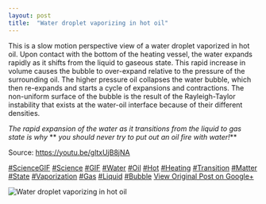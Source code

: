 ```yaml
---
layout: post
title:  "Water droplet vaporizing in hot oil"
---
```


This is a slow motion perspective view of a water droplet vaporized in hot oil. Upon contact with the bottom of the heating vessel, the water expands rapidly as it shifts from the liquid to gaseous state. This rapid increase in volume causes the bubble to over-expand relative to the pressure of the surrounding oil. The higher pressure oil collapses the water bubble, which then re-expands and starts a cycle of expansions and contractions. The non-uniform surface of the bubble is the result of the Rayleigh-Taylor instability that exists at the water-oil interface because of their different densities.   
  
_The rapid expansion of the water as it transitions from the liquid to gas state is why_ ** _you should never try to put out an oil fire with water!_**  
  
Source: <https://youtu.be/gltxUjB8jNA>  
  
[#ScienceGIF](https://plus.google.com/s/%23ScienceGIF/posts) [#Science](https://plus.google.com/s/%23Science/posts) [#GIF](https://plus.google.com/s/%23GIF/posts) [#Water](https://plus.google.com/s/%23Water/posts) [#Oil](https://plus.google.com/s/%23Oil/posts) [#Hot](https://plus.google.com/s/%23Hot/posts) [#Heating](https://plus.google.com/s/%23Heating/posts) [#Transition](https://plus.google.com/s/%23Transition/posts) [#Matter](https://plus.google.com/s/%23Matter/posts) [#State](https://plus.google.com/s/%23State/posts) [#Vaporization](https://plus.google.com/s/%23Vaporization/posts) [#Gas](https://plus.google.com/s/%23Gas/posts) [#Liquid](https://plus.google.com/s/%23Liquid/posts) [#Bubble](https://plus.google.com/s/%23Bubble/posts)
[View Original Post on Google+](https://plus.google.com/+ColinSullender/posts/d7tZryprcxr)

![Water droplet vaporizing in hot oil](https://i.imgur.com/wJaSgCV.gif)
